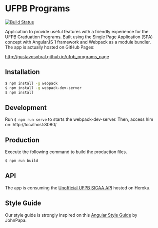 # UFPB Programs

[![Build Status](https://api.travis-ci.org/gustavosobral/ufpb_programs_page.svg?branch=master)](https://travis-ci.org/gustavosobral/ufpb_programs_page)

Application to provide useful features with a friendly experience for the UFPB Graduation Programs. Built using the Single Page Application (SPA) concept with AngularJS 1 framework and Webpack as a module bundler. The app is actually hosted on GitHub Pages:

http://gustavosobral.github.io/ufpb_programs_page

## Installation
```bash
$ npm install -g webpack
$ npm install -g webpack-dev-server
$ npm install
```

## Development

Run `$ npm run serve` to starts the webpack-dev-server. Then, access him on: http://localhost:8080/

## Production

Execute the following command to build the production files.

```bash
$ npm run build
```

## API

The app is consuming the [Unofficial UFPB SIGAA API](https://github.com/fernandobrito/ufpb_sigaa_api) hosted on Heroku.

## Style Guide

Our style guide is strongly inspired on this [Angular Style Guide](https://github.com/johnpapa/angular-styleguide) by JohnPapa.
